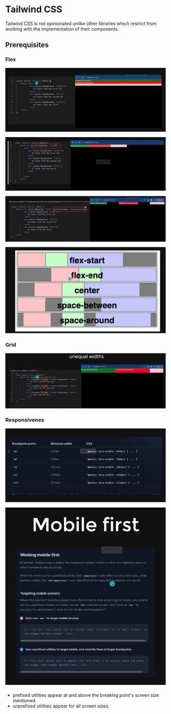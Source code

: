 # Tailwind CSS

Tailwind CSS is not opinionated unlike other libraries which restrict from working with the implementation of their components.

## Prerequisites

### Flex

![alt text](image.png)

![alt text](image-1.png)

![alt text](image-2.png)

![alt text](image-3.png)

### Grid

![alt text](image-4.png)

### Responsivenes

![alt text](image-5.png)

![alt text](image-6.png)

- prefixed utilities appear at and above the breaking point's screen size mentioned.
- unprefixed utilities appear for all screen sizes.
